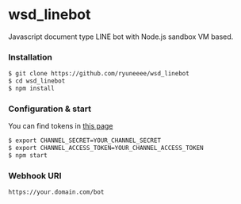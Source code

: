 # wsd_linebot
Javascript document type LINE bot with Node.js sandbox VM based.


### Installation
```bash
$ git clone https://github.com/ryuneeee/wsd_linebot
$ cd wsd_linebot
$ npm install
```


### Configuration & start

You can find tokens in [this page](https://developers.line.me/console/)
```bash
$ export CHANNEL_SECRET=YOUR_CHANNEL_SECRET
$ export CHANNEL_ACCESS_TOKEN=YOUR_CHANNEL_ACCESS_TOKEN
$ npm start
```


### Webhook URI
```
https://your.domain.com/bot
```
